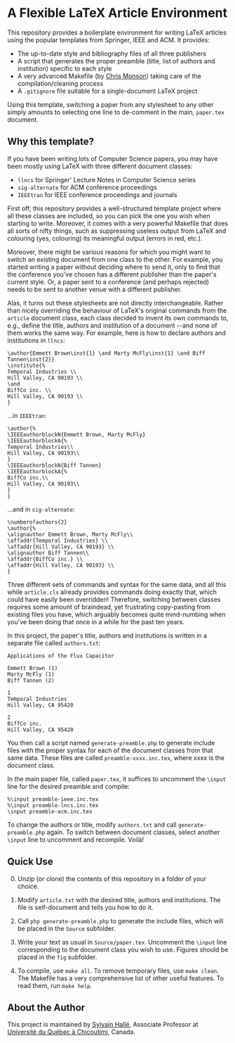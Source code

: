 A Flexible LaTeX Article Environment
====================================

This repository provides a boilerplate environment for writing LaTeX
articles using the popular templates from Springer, IEEE and ACM. It
provides:

- The up-to-date style and bibliography files of all three publishers
- A script that generates the proper preamble (title, list of authors and
  institution) specific to each style
- A very advanced Makefile (by [Chris
  Monson](https://github.com/shiblon/latex-makefile)) taking care of the
  compilation/cleaning process
- A `.gitignore` file suitable for a single-document LaTeX project

Using this template, switching a paper from any stylesheet to any other
simply amounts to selecting one line to de-comment in the main, `paper.tex`
document.

Why this template?
------------------

If you have been writing lots of Computer Science papers, you may have
been mostly using LaTeX with three different document classes:

- `llncs` for Springer' Lecture Notes in Computer Science series
- `sig-alternate` for ACM conference proceedings
- `IEEEtran` for IEEE conference proceedings and journals

First off, this repository provides a well-structured template project where
all these classes are included, so you can pick the one you wish when
starting to write. Moreover, it comes with a very powerful Makefile that
does all sorts of nifty things, such as suppressing useless output from
LaTeX and colouring (yes, colouring) its meaningful output (errors in red,
etc.).

Moreover, there might be various reasons for which you might want to switch
an existing document from one class to the other. For example, you started
writing a paper without deciding where to send it, only to find that the
conference you've chosen has a different publisher than the paper's current
style. Or, a paper sent to a conference (and perhaps rejected) needs to be
sent to another venue with a different publisher.

Alas, it turns out these stylesheets are not directly interchangeable.
Rather than nicely overriding the behaviour of LaTeX's original commands
from the `article` document class, each class decided to invent its own
commands to, e.g., define the title, authors and institution of a document
--and none of them works the same way. For example, here is how to declare
authors and institutions in `llncs`:

    \author{Emmett Brown\inst{1} \and Marty McFly\inst{1} \and Biff Tannen\inst{2}}
    \institute{%
    Temporal Industries \\
    Hill Valley, CA 90193 \\
    \and
    BiffCo inc. \\
    Hill Valley, CA 90193 \\
    }

...in `IEEEtran`:

    \author{%
    \IEEEauthorblockN{Emmett Brown, Marty McFly}
    \IEEEauthorblockA{%
    Temporal Industries\\
    Hill Valley, CA 90193\\
    }
    \IEEEauthorblockN{Biff Tannen}
    \IEEEauthorblockA{%
    BiffCo inc.\\
    Hill Valley, CA 90193\\
    }
    }

...and in `sig-alternate`:

    \numberofauthors{2}
    \author{%
    \alignauthor Emmett Brown, Marty McFly\\
    \affaddr{Temporal Industries} \\
    \affaddr{Hill Valley, CA 90193} \\
    \alignauthor Biff Tannen\\
    \affaddr{BiffCo inc.} \\
    \affaddr{Hill Valley, CA 90193} \\
    }

Three different sets of commands and syntax for the same data, and all this
while `article.cls` already provides commands doing exactly that, which could
have easily been overridden! Therefore, switching between classes requires
some amount of braindead, yet frustrating copy-pasting from existing files
you have, which arguably becomes quite mind-numbing when you've been doing
that once in a while for the past ten years.

In this project, the paper's title, authors and institutions is written in
a separate file called `authors.txt`:

    Applications of the Flux Capacitor
    
    Emmett Brown (1)
    Marty McFly (1)
    Biff Tannen (2)
    
    1
    Temporal Industries
    Hill Valley, CA 95420
    
    2
    BiffCo inc.
    Hill Valley, CA 95420

You then call a script named `generate-preamble.php` to generate include
files with the proper syntax for each of the document classes from that
same data. These files are called `preamble-xxxx.inc.tex`, where xxxx is
the document class.

In the main paper file, called `paper.tex`, it suffices to uncomment the
`\input` line for the desired preamble and compile:

    %\input preamble-ieee.inc.tex
    %\input preamble-lncs.inc.tex
    \input preamble-acm.inc.tex

To change the authors or title, modify `authors.txt` and call
`generate-preamble.php` again. To switch between document classes, select
another `\input` line to uncomment and recompile. Voilà!

Quick Use
---------

0. Unzip (or clone) the contents of this repository in a folder of your
   choice.

1. Modify `article.txt` with the desired title, authors and institutions.
   The file is self-document and tells you how to do it.

2. Call `php generate-preamble.php` to generate the include files, which
   will be placed in the `Source` subfolder.

3. Write your text as usual in `Source/paper.tex`. Uncomment the `\input`
   line corresponding to the document class you wish to use. Figures should
   be placed in the `fig` subfolder.

4. To compile, use `make all`. To remove temporary files, use `make clean`.
   The Makefile has a very comprehensive list of other useful features. To
   read them, run `make help`.

About the Author
----------------

This project is maintained by [Sylvain Hallé](http://leduotang.ca/sylvain),
Associate Professor at [Université du Québec à
Chicoutimi](http://www.uqac.ca), Canada.
